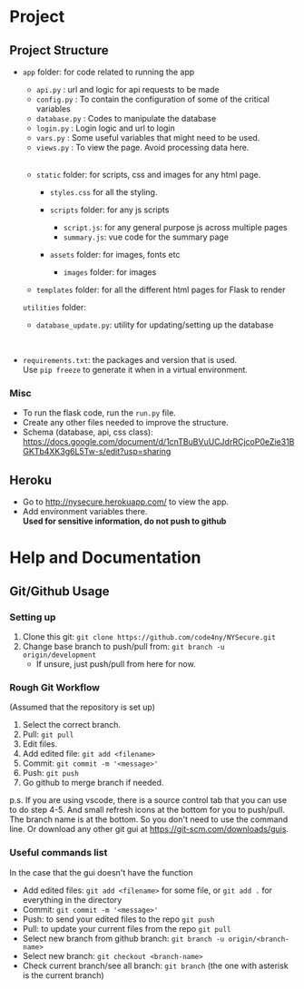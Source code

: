 # Project

## Project Structure

- `app` folder: for code related to running the app

  - `api.py` : url and logic for api requests to be made
  - `config.py` : To contain the configuration of some of the critical variables
  - `database.py` : Codes to manipulate the database
  - `login.py` : Login logic and url to login
  - `vars.py` : Some useful variables that might need to be used.
  - `views.py` : To view the page. Avoid processing data here.

  <br>

  - `static` folder: for scripts, css and images for any html page.

    - `styles.css` for all the styling.

    - `scripts` folder: for any js scripts
      - `script.js`: for any general purpose js across multiple pages
      - `summary.js`: vue code for the summary page
    - `assets` folder: for images, fonts etc
      - `images` folder: for images

  - `templates` folder: for all the different html pages for Flask to render

  `utilities` folder:

  - `database_update.py`: utility for updating/setting up the database

<br>

- `requirements.txt`: the packages and version that is used.  
  Use `pip freeze` to generate it when in a virtual environment.

### Misc

- To run the flask code, run the `run.py` file.
- Create any other files needed to improve the structure.
- Schema (database, api, css class): https://docs.google.com/document/d/1cnTBuBVuUCJdrRCjcoP0eZie31BGKTb4XK3g6L5Tw-s/edit?usp=sharing

## Heroku

- Go to http://nysecure.herokuapp.com/ to view the app.
- Add environment variables there.  
  **Used for sensitive information, do not push to github**

# Help and Documentation

## Git/Github Usage

### Setting up

1. Clone this git: `git clone https://github.com/code4ny/NYSecure.git`
1. Change base branch to push/pull from: `git branch -u origin/development`
   - If unsure, just push/pull from here for now.

### Rough Git Workflow

(Assumed that the repository is set up)

1. Select the correct branch.
1. Pull: `git pull`
1. Edit files.
1. Add edited file: `git add <filename>`
1. Commit: `git commit -m '<message>'`
1. Push: `git push`
1. Go github to merge branch if needed.

p.s. If you are using vscode, there is a source control tab that you can use to do step 4-5. And small refresh icons at the bottom for you to push/pull. The branch name is at the bottom. So you don't need to use the command line. Or download any other git gui at https://git-scm.com/downloads/guis.

### Useful commands list

In the case that the gui doesn't have the function

- Add edited files: `git add <filename>` for some file, or `git add .` for everything in the directory
- Commit: `git commit -m '<message>'`
- Push: to send your edited files to the repo `git push`
- Pull: to update your current files from the repo `git pull`
- Select new branch from github branch: `git branch -u origin/<branch-name>`
- Select new branch: `git checkout <branch-name>`
- Check current branch/see all branch: `git branch` (the one with asterisk is the current branch)
